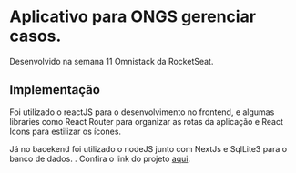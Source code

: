 
# Aplicativo para ONGS gerenciar casos.

Desenvolvido na semana 11 Omnistack da RocketSeat.

## Implementação

Foi utilizado o reactJS para o desenvolvimento no frontend, e algumas libraries como React Router para organizar as rotas da aplicação e React Icons para estilizar os ícones.

Já no bacekend foi utilizado o nodeJS junto com NextJs e SqlLite3 para o banco de dados.
.
Confira o link do projeto [aqui](https://thcrfz.github.io/be-the-hero/#/).
